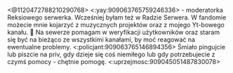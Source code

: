 <@1120472788210290768> <:yay:909063765759246336> - moderatorka Reksiowego serwerka. Wcześniej byłam też w Radzie Serwera. W fandomie możecie mnie kojarzyć z muzycznych projektów oraz z mojego Yt-bowego kanału. 🎵 Na sewerze pomagam w weryfikacji użytkowników oraz staram się być na bieżąco ze wszystkimi kanałami, by moć reagować na ewentualne problemy. <:policjant:909063765146894356> Śmiało pingujcie lub piszcie na priv, gdy dzieje się coś niemiłego lub gdy potrzebujecie z czymś pomocy - chętnie pomogę. <:uprzejmosc:909045051487830078>